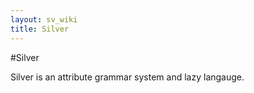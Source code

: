 ```yaml
---
layout: sv_wiki
title: Silver
---
```


#Silver

Silver is an attribute grammar system and lazy langauge.
